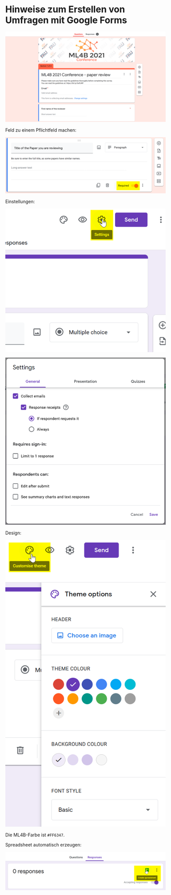 # Hinweise zum Erstellen von Umfragen mit Google Forms #

![](../.assets/survey1.png)


Feld zu einem Pflichtfeld machen:

![](../.assets/survey2.png)


Einstellungen:

![](../.assets/survey3.png)

![](../.assets/survey4.png)


Design:

![](../.assets/survey5.png)

Die ML4B-Farbe ist `#FF6347`.


Spreadsheet automatisch erzeugen:

![](../.assets/survey6.png)
